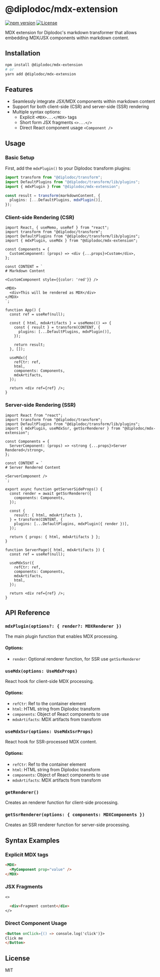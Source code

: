 # @diplodoc/mdx-extension

[![npm version](https://badge.fury.io/js/@diplodoc%2Fmdx-extension.svg)](https://badge.fury.io/js/@diplodoc%2Fmdx-extension)
[![License](https://img.shields.io/badge/license-MIT-blue.svg)](https://opensource.org/licenses/MIT)

MDX extension for Diplodoc's markdown transformer that allows embedding MDX/JSX components within markdown content.

## Installation

```bash
npm install @diplodoc/mdx-extension
# or
yarn add @diplodoc/mdx-extension
```

## Features

- Seamlessly integrate JSX/MDX components within markdown content
- Support for both client-side (CSR) and server-side (SSR) rendering
- Multiple syntax options:
  - Explicit `<MDX>...</MDX>` tags
  - Short form JSX fragments `<>...</>`
  - Direct React component usage `<Component />`

## Usage

### Basic Setup

First, add the `mdxPlugin()` to your Diplodoc transform plugins:

```typescript
import transform from "@diplodoc/transform";
import DefaultPlugins from "@diplodoc/transform/lib/plugins";
import { mdxPlugin } from "@diplodoc/mdx-extension";

const result = transform(markdownContent, {
  plugins: [...DefaultPlugins, mdxPlugin()],
});
```

### Client-side Rendering (CSR)

```tsx
import React, { useMemo, useRef } from "react";
import transform from "@diplodoc/transform";
import DefaultPlugins from "@diplodoc/transform/lib/plugins";
import { mdxPlugin, useMdx } from "@diplodoc/mdx-extension";

const Components = {
  CustomComponent: (props) => <div {...props}>Custom</div>,
};

const CONTENT = `
# Markdown Content

<CustomComponent style={{color: 'red'}} />

<MDX>
  <div>This will be rendered as MDX</div>
</MDX>
`;

function App() {
  const ref = useRef(null);

  const { html, mdxArtifacts } = useMemo(() => {
    const { result } = transform(CONTENT, {
      plugins: [...DefaultPlugins, mdxPlugin()],
    });

    return result;
  }, []);

  useMdx({
    refCtr: ref,
    html,
    components: Components,
    mdxArtifacts,
  });

  return <div ref={ref} />;
}
```

### Server-side Rendering (SSR)

```tsx
import React from "react";
import transform from "@diplodoc/transform";
import DefaultPlugins from "@diplodoc/transform/lib/plugins";
import { mdxPlugin, useMdxSsr, getSsrRenderer } from "@diplodoc/mdx-extension";

const Components = {
  ServerComponent: (props) => <strong {...props}>Server Rendered</strong>,
};

const CONTENT = `
# Server Rendered Content

<ServerComponent />
`;

export async function getServerSideProps() {
  const render = await getSsrRenderer({
    components: Components,
  });

  const {
    result: { html, mdxArtifacts },
  } = transform(CONTENT, {
    plugins: [...DefaultPlugins, mdxPlugin({ render })],
  });

  return { props: { html, mdxArtifacts } };
}

function ServerPage({ html, mdxArtifacts }) {
  const ref = useRef(null);

  useMdxSsr({
    refCtr: ref,
    components: Components,
    mdxArtifacts,
    html,
  });

  return <div ref={ref} />;
}
```

## API Reference

### `mdxPlugin(options?: { render?: MDXRenderer })`

The main plugin function that enables MDX processing.

#### Options:

- `render`: Optional renderer function, for SSR use `getSsrRenderer`

### `useMdx(options: UseMdxProps)`

React hook for client-side MDX processing.

#### Options:

- `refCtr`: Ref to the container element
- `html`: HTML string from Diplodoc transform
- `components`: Object of React components to use
- `mdxArtifacts`: MDX artifacts from transform

### `useMdxSsr(options: UseMdxSsrProps)`

React hook for SSR-processed MDX content.

#### Options:

- `refCtr`: Ref to the container element
- `html`: HTML string from Diplodoc transform
- `components`: Object of React components to use
- `mdxArtifacts`: MDX artifacts from transform

### `getRenderer()`

Creates an renderer function for client-side processing.

### `getSsrRenderer(options: { components: MDXComponents })`

Creates an SSR renderer function for server-side processing.

## Syntax Examples

### Explicit MDX tags

```markdown
<MDX>
  <MyComponent prop="value" />
</MDX>
```

### JSX Fragments

```markdown
<>

  <div>Fragment content</div>
</>
```

### Direct Component Usage

```markdown
<Button onClick={() => console.log('click')}>
Click me
</Button>
```

## License

MIT
